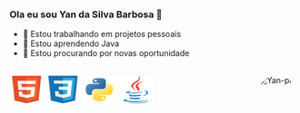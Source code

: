 ### Ola eu sou Yan da Silva Barbosa 👋

- 🔭 Estou trabalhando em projetos pessoais
- 🌱 Estou aprendendo Java
- 👯 Estou procurando por novas oportunidade


<div style="display: inline_block"><br>
  <img align="center" alt="Yan-HTML" height="50" width="60" src="https://raw.githubusercontent.com/devicons/devicon/master/icons/html5/html5-original.svg">
  <img align="center" alt="Yan-CSS" height="50" width="60" src="https://raw.githubusercontent.com/devicons/devicon/master/icons/css3/css3-original.svg">
  <img align="center" alt="Yan-Python" height="50" width="60" src="https://raw.githubusercontent.com/devicons/devicon/master/icons/python/python-original.svg">
  <img align="center" alt="Yan-Csharp" height="50" width="60" src="https://raw.githubusercontent.com/devicons/devicon/master/icons/java/java-original.svg">
  <img align="right" alt="Yan-pic" height="300" style="border-radius:50px;" src="https://i.imgur.com/DIFZKgC.jpg">
</div>
